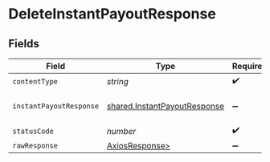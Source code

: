# DeleteInstantPayoutResponse


## Fields

| Field                                                                        | Type                                                                         | Required                                                                     | Description                                                                  |
| ---------------------------------------------------------------------------- | ---------------------------------------------------------------------------- | ---------------------------------------------------------------------------- | ---------------------------------------------------------------------------- |
| `contentType`                                                                | *string*                                                                     | :heavy_check_mark:                                                           | N/A                                                                          |
| `instantPayoutResponse`                                                      | [shared.InstantPayoutResponse](../../models/shared/instantpayoutresponse.md) | :heavy_minus_sign:                                                           | Instant Payout details                                                       |
| `statusCode`                                                                 | *number*                                                                     | :heavy_check_mark:                                                           | N/A                                                                          |
| `rawResponse`                                                                | [AxiosResponse>](https://axios-http.com/docs/res_schema)                     | :heavy_minus_sign:                                                           | N/A                                                                          |